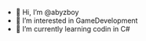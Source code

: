 - 👋 Hi, I’m @abyzboy
- 👀 I’m interested in GameDevelopment
- 🌱 I’m currently learning codin in C#

<!---
abyzboy/abyzboy is a ✨ special ✨ repository because its `README.md` (this file) appears on your GitHub profile.
You can click the Preview link to take a look at your changes.
--->
